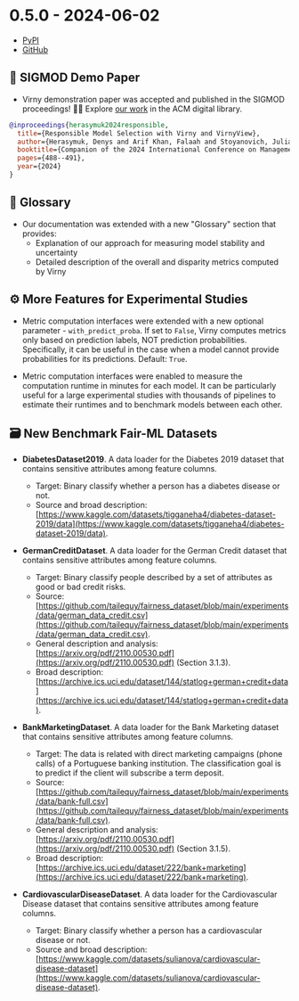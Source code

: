 # 0.5.0 - 2024-06-02

- [PyPI](https://pypi.org/project/virny/)
- [GitHub](https://github.com/DataResponsibly/Virny/releases/tag/0.5.0)


## 📝 SIGMOD Demo Paper

* Virny demonstration paper was accepted and published in the SIGMOD proceedings! 🎉🥳 Explore [our work](https://dl.acm.org/doi/abs/10.1145/3626246.3654738) in the ACM digital library.

```bibtex
@inproceedings{herasymuk2024responsible,
  title={Responsible Model Selection with Virny and VirnyView},
  author={Herasymuk, Denys and Arif Khan, Falaah and Stoyanovich, Julia},
  booktitle={Companion of the 2024 International Conference on Management of Data},
  pages={488--491},
  year={2024}
}
```


## 📖 Glossary

* Our documentation was extended with a new "Glossary" section that provides:
    * Explanation of our approach for measuring model stability and uncertainty
    * Detailed description of the overall and disparity metrics computed by Virny


## ⚙️ More Features for Experimental Studies

* Metric computation interfaces were extended with a new optional parameter - `with_predict_proba`. 
If set to `False`, Virny computes metrics only based on prediction labels, NOT prediction probabilities. Specifically, it can be useful in the case when a model cannot provide probabilities for its predictions.
Default: `True`.

* Metric computation interfaces were enabled to measure the computation runtime in minutes for each model. 
It can be particularly useful for a large experimental studies with thousands of pipelines to estimate their runtimes and to benchmark models between each other.


## 🗃 New Benchmark Fair-ML Datasets

* **DiabetesDataset2019**. A data loader for the Diabetes 2019 dataset that contains sensitive attributes among feature columns.
    * Target: Binary classify whether a person has a diabetes disease or not.
    * Source and broad description: [https://www.kaggle.com/datasets/tigganeha4/diabetes-dataset-2019/data](https://www.kaggle.com/datasets/tigganeha4/diabetes-dataset-2019/data).

* **GermanCreditDataset**. A data loader for the German Credit dataset that contains sensitive attributes among feature columns.
    * Target: Binary classify people described by a set of attributes as good or bad credit risks.
    * Source: [https://github.com/tailequy/fairness_dataset/blob/main/experiments/data/german_data_credit.csv](https://github.com/tailequy/fairness_dataset/blob/main/experiments/data/german_data_credit.csv).
    * General description and analysis: [https://arxiv.org/pdf/2110.00530.pdf](https://arxiv.org/pdf/2110.00530.pdf) (Section 3.1.3).
    * Broad description: [https://archive.ics.uci.edu/dataset/144/statlog+german+credit+data](https://archive.ics.uci.edu/dataset/144/statlog+german+credit+data).

* **BankMarketingDataset**. A data loader for the Bank Marketing dataset that contains sensitive attributes among feature columns.
    * Target: The data is related with direct marketing campaigns (phone calls) of a Portuguese banking institution. The classification goal is to predict if the client will subscribe a term deposit.
    * Source: [https://github.com/tailequy/fairness_dataset/blob/main/experiments/data/bank-full.csv](https://github.com/tailequy/fairness_dataset/blob/main/experiments/data/bank-full.csv).
    * General description and analysis: [https://arxiv.org/pdf/2110.00530.pdf](https://arxiv.org/pdf/2110.00530.pdf) (Section 3.1.5).
    * Broad description: [https://archive.ics.uci.edu/dataset/222/bank+marketing](https://archive.ics.uci.edu/dataset/222/bank+marketing).

* **CardiovascularDiseaseDataset**. A data loader for the Cardiovascular Disease dataset that contains sensitive attributes among feature columns.
    * Target: Binary classify whether a person has a cardiovascular disease or not.
    * Source and broad description: [https://www.kaggle.com/datasets/sulianova/cardiovascular-disease-dataset](https://www.kaggle.com/datasets/sulianova/cardiovascular-disease-dataset).
